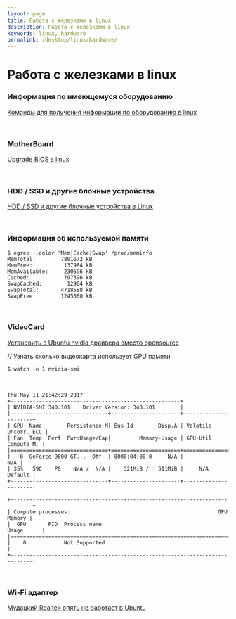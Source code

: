 ```yaml
---
layout: page
title: Работа с железками в linux
description: Работа с железками в linux
keywords: linux, hardware
permalink: /desktop/linux/hardware/
---
```


# Работа с железками в linux

### Информация по имеющемуся оборудованию

[Команды для получения информации по оборудованию в linux](/desktop/linux/hardware/info/)

<br/>

### MotherBoard

[Upgrade BIOS в linux](/desktop/linux/hardware/motherboard/bios-upgrade/)

<br/>

### HDD / SSD и другие блочные устройства

[HDD / SSD и другие блочные устройства в Linux](/desktop/linux/hardware/hdd/)

<br/>

### Информация об используемой памяти

    $ egrep --color 'Mem|Cache|Swap' /proc/meminfo
    MemTotal:        7801672 kB
    MemFree:          137984 kB
    MemAvailable:     230696 kB
    Cached:           797396 kB
    SwapCached:        12904 kB
    SwapTotal:       4718588 kB
    SwapFree:        1245060 kB

<br/>

### VideoCard

[Установить в Ubuntu nvidia драйвера вместо opensource](/desktop/linux/hardware/videocard/ubuntu/drivers/nvidia/)

// Узнать сколько видеокарта использует GPU памяти

    $ watch -n 1 nvidia-smi

<br/>

    Thu May 11 21:42:29 2017
    +------------------------------------------------------+
    | NVIDIA-SMI 340.101    Driver Version: 340.101        |
    |-------------------------------+----------------------+----------------------+
    | GPU  Name        Persistence-M| Bus-Id        Disp.A | Volatile Uncorr. ECC |
    | Fan  Temp  Perf  Pwr:Usage/Cap|         Memory-Usage | GPU-Util  Compute M. |
    |===============================+======================+======================|
    |   0  GeForce 9800 GT...  Off  | 0000:04:00.0     N/A |                  N/A |
    | 35%   59C    P0    N/A /  N/A |    321MiB /   511MiB |     N/A      Default |
    +-------------------------------+----------------------+----------------------+

    +-----------------------------------------------------------------------------+
    | Compute processes:                                               GPU Memory |
    |  GPU       PID  Process name                                     Usage      |
    |=============================================================================|
    |    0            Not Supported                                               |
    +-----------------------------------------------------------------------------+

<br/>

### Wi-Fi адаптер

[Мудацкий Realtek опять не работает в Ubuntu](/desktop/linux/hardware/wi-fi/ubuntu/realtek/)
